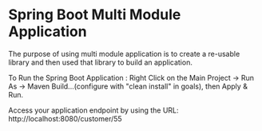 # Spring Boot Multi Module Application

The purpose of using multi module application is to create a re-usable library and then used that library to build an application.

To Run the Spring Boot Application : Right Click on the Main Project -> Run As -> Maven Build...(configure with "clean install" in goals), then Apply & Run. 

Access your application endpoint by using the URL: http://localhost:8080/customer/55
